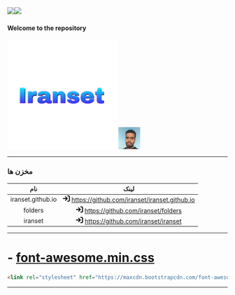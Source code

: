 <a href="#">
<img width="46.2%" src="https://github-readme-stats.vercel.app/api/top-langs/?username=raminxz&title_color=79ff97&icon_color=63a2ff&text_color=ffffff&bg_color=151515&hide=css%2Chtml&layout=compact" /><img width="53.8%" src="https://github-readme-stats.vercel.app/api?username=raminxz&&show_icons=true&title_color=79ff97&icon_color=63a2ff&text_color=ffffff&bg_color=151515&hide=contribs" />
</a>

#### Welcome to the repository 
<img src="https://github.com/iranset/iranset.github.io/raw/main/fils/img/iranset-720px-a.png" width="250" height="250" />
<Img src="https://github.com/iranset/folders/raw/main/pro.jpg" width="50" height="50" />

***

### مخزن ها


| نام |لینک |
|:---:|:---:|
|iranset.github.io |<img src="https://raw.githubusercontent.com/iranset/iranset.github.io/7e6174e2363a509781c9e5947fe3f694e2ea8eb0/svgs/solid/arrow-right-to-bracket.svg" width="16" height="16" /> https://github.com/iranset/iranset.github.io|
|folders|<img src="https://raw.githubusercontent.com/iranset/iranset.github.io/7e6174e2363a509781c9e5947fe3f694e2ea8eb0/svgs/solid/arrow-right-to-bracket.svg" width="16" height="16" /> https://github.com/iranset/folders|
|iranset|<img src="https://raw.githubusercontent.com/iranset/iranset.github.io/7e6174e2363a509781c9e5947fe3f694e2ea8eb0/svgs/solid/arrow-right-to-bracket.svg" width="16" height="16" /> https://github.com/iranset/iranset|

***

# - [font-awesome.min.css](https://maxcdn.bootstrapcdn.com/font-awesome/4.5.0/css/font-awesome.min.css)
```html
<link rel="stylesheet" href="https://maxcdn.bootstrapcdn.com/font-awesome/4.5.0/css/font-awesome.min.css" />
```
***
